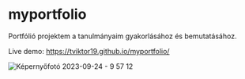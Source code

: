 # myportfolio

Portfólió projektem a tanulmányaim gyakorlásához és bemutatásához.

Live demo:
https://tviktor19.github.io/myportfolio/





![Képernyőfotó 2023-09-24 - 9 57 12](https://github.com/tviktor19/myportfolio/assets/51511510/c4b5a4f9-7dfa-48ff-8fe9-49fbe95233c7)
